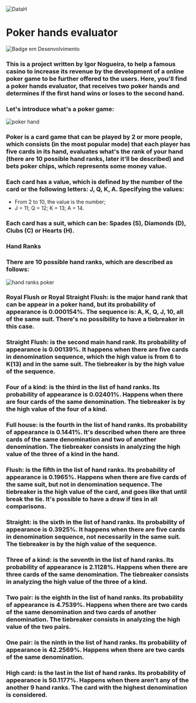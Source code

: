 ![DataH](https://user-images.githubusercontent.com/67437213/160717510-3a182d88-0908-4f5c-aae2-b5e52b2c879d.JPG)
<h1>Poker hands evaluator</h1>

![Badge em Desenvolvimento](http://img.shields.io/static/v1?label=STATUS&message=UNDER%20DEVELOPMENT&color=GREEN&style=for-the-badge)

### This is a project written by Igor Nogueira, to help a famous casino to increase its revenue by the development of a online poker game to be further offered to the users. Here, you'll find a poker hands evaluator, that receives two poker hands and determines if the first hand wins or loses to the second hand.

### Let's introduce what's a poker game:

![poker hand](https://user-images.githubusercontent.com/67437213/160718241-0023ae13-875e-4129-92b6-a10132238eff.JPG)

### Poker is a card game that can be played by 2 or more people, which consists (in the most popular mode) that each player has five cards in its hand, evaluates what's the rank of your hand (there are 10 possible hand ranks, later it'll be described) and bets poker chips, which represents some money value.

### Each card has a value, which is defined by the number of the card or the following letters: J, Q, K, A. Specifying the values:
+ From 2 to 10, the value is the number;
+ J = 11; Q = 12; K = 13; A = 14.

### Each card has a suit, which can be: Spades (S), Diamonds (D), Clubs (C) or Hearts (H).

### Hand Ranks

### There are 10 possible hand ranks, which are described as follows:

![hand ranks poker](https://user-images.githubusercontent.com/67437213/160733480-17037b8a-a481-4d9b-80e4-36299d285a2b.JPG)

### Royal Flush or Royal Straight Flush: is the major hand rank that can be appear in a poker hand, but its probability of appearance is 0.000154%. The sequence is: A, K, Q, J, 10, all of the same suit. There's no possibility to have a tiebreaker in this case.

### Straight Flush: is the second main hand rank. Its probability of appearance is 0.00139%. It happens when there are five cards in denomination sequence, which the high value is from 6 to K(13) and in the same suit. The tiebreaker is by the high value of the sequence.

### Four of a kind: is the third in the list of hand ranks. Its probability of appearance is 0.02401%. Happens when there are four cards of the same denomination. The tiebreaker is by the high value of the four of a kind.

### Full house: is the fourth in the list of hand ranks. Its probability of appearance is 0.1441%. It's described when there are three cards of the same denomination and two of another denomination. The tiebreaker consists in analyzing the high value of the three of a kind in the hand.

### Flush: is the fifth in the list of hand ranks. Its probability of appearance is 0.1965%. Happens when there are five cards of the same suit, but not in denomination sequence. The tiebreaker is the high value of the card, and goes like that until break the tie. It's possible to have a draw if ties in all comparisons.

### Straight: is the sixth in the list of hand ranks. Its probability of appearance is 0.3925%. It happens when there are five cards in denomination sequence, not necessarily in the same suit. The tiebreaker is by the high value of the sequence.

### Three of a kind: is the seventh in the list of hand ranks. Its probability of appearance is 2.1128%. Happens when there are three cards of the same denomination. The tiebreaker consists in analyzing the high value of the three of a kind.

### Two pair: is the eighth in the list of hand ranks. Its probability of appearance is 4.7539%. Happens when there are two cards of the same denomination and two cards of another denomination. The tiebreaker consists in analyzing the high value of the two pairs.

### One pair: is the ninth in the list of hand ranks. Its probability of appearance is 42.2569%. Happens when there are two cards of the same denomination.

### High card: is the last in the list of hand ranks. Its probability of appearance is 50.1177%. Happens when there aren't any of the another 9 hand ranks. The card with the highest denomination is considered.
